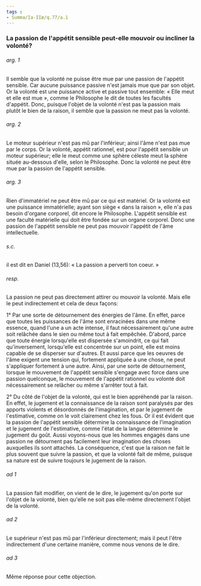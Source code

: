 ```yaml
---
tags : 
- Summa/Ia-IIæ/q.77/a.1
---
```


### La passion de l'appétit sensible peut-elle mouvoir ou incliner la volonté?

###### arg. 1
Il semble que la volonté ne puisse être mue par une passion de l'appétit sensible. Car aucune puissance passive n'est jamais mue que par son objet. Or la volonté est une puissance active et passive tout ensemble: « Elle meut et elle est mue », comme le Philosophe le dit de toutes les facultés d'appétit. Donc, puisque l'objet de la volonté n'est pas la passion mais plutôt le bien de la raison, il semble que la passion ne meut pas la volonté. 

###### arg. 2
Le moteur supérieur n'est pas mû par l'inférieur; ainsi l'âme n'est pas mue par le corps. Or la volonté, appétit rationnel, est pour l'appétit sensible un moteur supérieur; elle le meut comme une sphère céleste meut la sphère située au-dessous d'elle, selon le Philosophe. Donc la volonté ne peut être mue par la passion de l'appétit sensible. 

###### arg. 3
Rien d'immatériel ne peut être mû par ce qui est matériel. Or la volonté est une puissance immatérielle; ayant son siège « dans la raison », elle n'a pas besoin d'organe corporel, dit encore le Philosophe. L'appétit sensible est une faculté matérielle qui doit être fondée sur un organe corporel. Donc une passion de l'appétit sensible ne peut pas mouvoir l'appétit de l'âme intellectuelle. 

###### s.c.
il est dit en Daniel (13,56): « La passion a perverti ton coeur. » 

###### resp.
La passion ne peut pas directement attirer ou mouvoir la volonté. Mais elle le peut indirectement et cela de deux façons: 

1° Par une sorte de détournement des énergies de l'âme. En effet, parce que toutes les puissances de l'âme sont enracinées dans une même essence, quand l'une a un acte intense, il faut nécessairement qu'une autre soit relâchée dans le sien ou même tout à fait empêchée. D'abord, parce que toute énergie lorsqu'elle est dispersée s'amoindrit, ce qui fait qu'inversement, lorsqu'elle est concentrée sur un point, elle est moins capable de se disperser sur d'autres. Et aussi parce que les oeuvres de l'âme exigent une tension qui, fortement appliquée à une chose, ne peut s'appliquer fortement à une autre. Ainsi, par une sorte de détournement, lorsque le mouvement de l'appétit sensible s'engage avec force dans une passion quelconque, le mouvement de l'appétit rationnel ou volonté doit nécessairement se relâcher ou même s'arrêter tout à fait. 

2° Du côté de l'objet de la volonté, qui est le bien appréhendé par la raison. En effet, le jugement et la connaissance de la raison sont paralysés par des apports violents et désordonnés de l'imagination, et par le jugement de l'estimative, comme on le voit clairement chez les fous. Or il est évident que la passion de l'appétit sensible détermine la connaissance de l'imagination et le jugement de l'estimative, comme l'état de la langue détermine le jugement du goût. Aussi voyons-nous que les hommes engagés dans une passion ne détournent pas facilement leur imagination des choses auxquelles ils sont attachés. La conséquence, c'est que la raison ne fait le plus souvent que suivre la passion, et que la volonté fait de même, puisque sa nature est de suivre toujours le jugement de la raison. 

###### ad 1
La passion fait modifier, on vient de le dire, le jugement qu'on porte sur l'objet de la volonté, bien qu'elle ne soit pas elle-même directement l'objet de la volonté. 

###### ad 2
Le supérieur n'est pas mû par l'inférieur directement; mais il peut l'être indirectement d'une certaine manière, comme nous venons de le dire. 

###### ad 3
Même réponse pour cette objection. 

